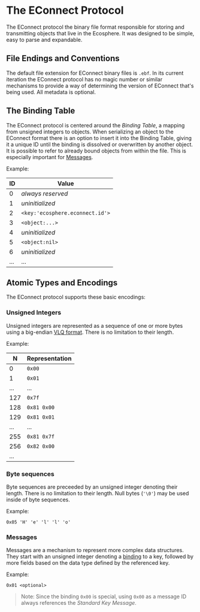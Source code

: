 # The EConnect Protocol

The EConnect protocol the binary file format responsible for storing and transmitting objects that live in the Ecosphere. It was designed to be simple, easy to parse and expandable.

## File Endings and Conventions

The default file extension for EConnect binary files is `.ebf`. In its current iteration the EConnect protocol has no magic number or similar mechanisms to provide a way of determining the version of EConnect that's being used. All metadata is optional.

## The Binding Table

The EConnect protocol is centered around the _Binding Table_, a mapping from unsigned integers to objects. When serializing an object to the EConnect format there is an option to insert it into the Binding Table, giving it a unique ID until the binding is dissolved or overwritten by another object. It is possible to refer to already bound objects from within the file. This is especially important for [Messages](#messages).

Example:

| ID      | Value                                    |
|---------|------------------------------------------|
| 0       | _always reserved_                        |
| 1       | _uninitialized_                          |
| 2       | `<key:'ecosphere.econnect.id'>`          |
| 3       | `<object:...>`                           |
| 4       | _uninitialized_                          |
| 5       | `<object:nil>`                           |
| 6       | _uninitialized_                          |
| ...     | ...                                      |


## Atomic Types and Encodings

The EConnect protocol supports these basic encodings:

### Unsigned Integers

Unsigned integers are represented as a sequence of one or more bytes using a big-endian [VLQ format](https://en.wikipedia.org/wiki/Variable-length_quantity). There is no limitation to their length.

Example:

| N      | Representation                        |
|--------|---------------------------------------|
| 0      | `0x00`                                |
| 1      | `0x01`                                |
| ...    | ...                                   |
| 127    | `0x7f`                                |
| 128    | `0x81 0x00`                           |
| 129    | `0x81 0x01`                           |
| ...    | ...                                   |
| 255    | `0x81 0x7f`                           |
| 256    | `0x82 0x00`                           |
| ...    |                                       |

### Byte sequences

Byte sequences are preceeded by an unsigned integer denoting their length. There is no limitation to their length. Null bytes (`'\0'`) may be used inside of byte sequences.

Example:

`0x05 'H' 'e' 'l' 'l' 'o'` 

### Messages

Messages are a mechanism to represent more complex data structures. They start with an unsigned integer denoting a [binding](#the-binding-table) to a key, followed by more fields based on the data type defined by the referenced key.

Example:

`0x01 <optional>`

> Note: Since the binding `0x00` is special, using `0x00` as a message ID always references the _Standard Key Message_.
